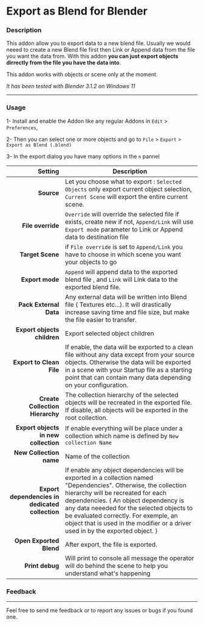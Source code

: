 # Export as Blend for Blender

### Description
This addon allow you to export data to a new blend file.
Usually we would neeed to create a new Blend file first then Link or Append data from the file you want the data from.
With this addon **you can just export objects dirrectly from the file you have the data into**.

This addon works with objects or scene only at the moment. 

*It has been tested with Blender 3.1.2 on Windows 11*

***
### Usage
1- Install and enable the Addon like any regular Addons in `Edit` > `Preferences`,

2- Then you can select one or more objects and go to `File` > `Export` > `Export as Blend (.blend)`

3- In the export dialog you have many options in the `n` pannel

| Setting | Description |
|-----------:|-----------|
|**Source**| Let you choose what to export : `Selected Objects` only export current object selection, `Current Scene` will export the entire current scene.|
|**File override**|`Override` will override the selected file if exists, create new if not, `Append/Link` will use `Export mode` parameter to Link or Append data to destination file|
|**Target Scene**|if `File override` is set to `Append/Link` you have to choose in which scene you want your objects to go|
|**Export mode**|`Append` will append data to the exported blend file , and `Link` will Link data to the exported blend file.|
|**Pack External Data**| Any external data will be written into Blend file ( Textures etc...). It will drastically increase saving time and file size, but make the file easier to transfer.|
|**Export objects children**|Export selected object children|
|**Export to Clean File**|If enable, the data will be exported to a clean file without any data except from your source objects. Otherwise the data will be exported in a scene with your Startup file as a starting point that can contain many data depending on your configuration.|
|**Create Collection Hierarchy**| The collection hierarchy of the selected objects will be recreated in the exported file. If disable, all objects will be exported in the root collection.|
|**Export objects in new collection**|If enable everything will be place under a collection which name is defined by `New collection Name`|
|**New Collection name**|Name of the collection |
|**Export dependencies in dedicated collection**| If enable any object dependencies will be exported in a collection named "Dependencies". Otherwise, the collection hierarchy will be recreated for each dependencies. ( An object dependency is any data neeeded for the selected objects to be evaluated correctly. For exemple, an object that is used in the modifier or a driver used in by the exported object. ) |
|**Open Exported Blend**| After export, the file is exported.|
|**Print debug**| Will print to console all message the operator will do behind the scene to help you understand what's happening|


### Feedback
***
Feel free to send me feedback or to report any issues or bugs if you found one.